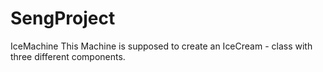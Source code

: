 # SengProject
IceMachine
This Machine is supposed to create an IceCream - class with three different components.
